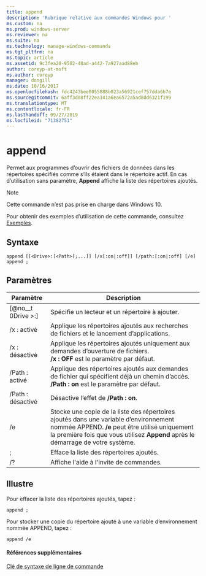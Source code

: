 ```yaml
---
title: append
description: 'Rubrique relative aux commandes Windows pour '
ms.custom: na
ms.prod: windows-server
ms.reviewer: na
ms.suite: na
ms.technology: manage-windows-commands
ms.tgt_pltfrm: na
ms.topic: article
ms.assetid: 9c3fea20-9502-40ad-a442-7a927aad88eb
author: coreyp-at-msft
ms.author: coreyp
manager: dongill
ms.date: 10/16/2017
ms.openlocfilehash: fdc4243bee8055888b023a56921cef757dda6b7e
ms.sourcegitcommit: 6aff3d88ff22ea141a6ea6572a5ad8dd6321f199
ms.translationtype: MT
ms.contentlocale: fr-FR
ms.lasthandoff: 09/27/2019
ms.locfileid: "71382751"
---
```

# <a name="append"></a>append



Permet aux programmes d’ouvrir des fichiers de données dans les répertoires spécifiés comme s’ils étaient dans le répertoire actif. En cas d’utilisation sans paramètre, **Append** affiche la liste des répertoires ajoutés.

> [!NOTE]
> Cette commande n’est pas prise en charge dans Windows 10.
>

Pour obtenir des exemples d’utilisation de cette commande, consultez [Exemples](#BKMK_examples).

## <a name="syntax"></a>Syntaxe

```
append [[<Drive>:]<Path>[;...]] [/x[:on|:off]] [/path:[:on|:off] [/e] 
append ;
```

## <a name="parameters"></a>Paramètres

|     Paramètre     |                                                                                 Description                                                                                 |
|-------------------|-----------------------------------------------------------------------------------------------------------------------------------------------------------------------------|
| [@no__t 0Drive >:] <Path> |                                                                 Spécifie un lecteur et un répertoire à ajouter.                                                                  |
|       /x : activé       |                                                  Applique les répertoires ajoutés aux recherches de fichiers et le lancement d’applications.                                                  |
|      /x : désactivé       |                                     Applique les répertoires ajoutés uniquement aux demandes d’ouverture de fichiers.</br>**/x : OFF** est le paramètre par défaut.                                     |
|     /Path : activé      |                               Applique des répertoires ajoutés aux demandes de fichier qui spécifient déjà un chemin d’accès. **/Path : on** est le paramètre par défaut.                               |
|     /Path : désactivé     |                                                                    Désactive l’effet de **/Path : on**.                                                                    |
|        /e         | Stocke une copie de la liste des répertoires ajoutés dans une variable d’environnement nommée APPEND. **/e** peut être utilisé uniquement la première fois que vous utilisez **Append** après le démarrage de votre système. |
|         ;         |                                                                     Efface la liste des répertoires ajoutés.                                                                     |
|        /?         |                                                                    Affiche l'aide à l'invite de commandes.                                                                     |

## <a name="BKMK_examples"></a>Illustre

Pour effacer la liste des répertoires ajoutés, tapez :
```
append ;
```
Pour stocker une copie du répertoire ajouté à une variable d’environnement nommée APPEND, tapez :
```
append /e
```

#### <a name="additional-references"></a>Références supplémentaires

[Clé de syntaxe de ligne de commande](command-line-syntax-key.md)
